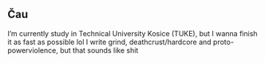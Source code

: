 ## Čau
I’m currently study in Technical University Kosice (TUKE), but I wanna finish it as fast as possible lol
I write grind, deathcrust/hardcore and proto-powerviolence, but that sounds like shit

<!--
**lekhnitsky/lekhnitsky** is a ✨ _special_ ✨ repository because its `README.md` (this file) appears on your GitHub profile.

Here are some ideas to get you started:

- 🔭 I’m currently working on ...
- 🌱 I’m currently learning ...
- 👯 I’m looking to collaborate on ...
- 🤔 I’m looking for help with ...
- 💬 Ask me about ...
- 📫 How to reach me: ...
- 😄 Pronouns: ...
- ⚡ Fun fact: ...
-->
